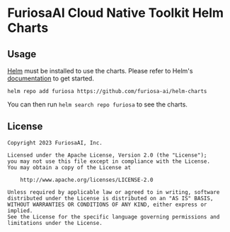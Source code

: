 # FuriosaAI Cloud Native Toolkit Helm Charts

## Usage

[Helm](https://helm.sh) must be installed to use the charts.
Please refer to Helm's [documentation](https://helm.sh/docs/) to get started.

```console
helm repo add furiosa https://github.com/furiosa-ai/helm-charts
```
You can then run `helm search repo furiosa` to see the charts.

## License

```
Copyright 2023 FuriosaAI, Inc.

Licensed under the Apache License, Version 2.0 (the "License");
you may not use this file except in compliance with the License.
You may obtain a copy of the License at

    http://www.apache.org/licenses/LICENSE-2.0

Unless required by applicable law or agreed to in writing, software
distributed under the License is distributed on an "AS IS" BASIS,
WITHOUT WARRANTIES OR CONDITIONS OF ANY KIND, either express or implied.
See the License for the specific language governing permissions and
limitations under the License.
```
